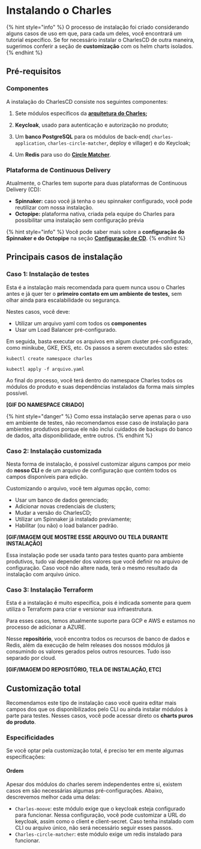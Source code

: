 # Instalando o Charles

{% hint style="info" %}
O processo de instalação foi criado considerando alguns casos de uso em que, para cada um deles, você encontrará um tutorial específico. Se for necessário instalar o CharlesCD de outra maneira, sugerimos conferir a seção de **customização** com os helm charts isolados. 
{% endhint %}

## Pré-requisitos

### Componentes

A instalação do CharlesCD consiste nos seguintes componentes:

1. Sete módulos específicos da [**arquitetura do Charles**](https://docs.charlescd.io/#arquitetura-do-sistema)**;** 
2. **Keycloak**, usado para autenticação e autorização no produto;

3. Um **banco PostgreSQL** para os módulos de back-end\( `charles-application`, `charles-circle-matcher`, deploy e villager\) e do Keycloak; 
4. Um **Redis** para uso do [**Circle Matcher**](https://docs.charlescd.io/referencia/circle-matcher). 

### Plataforma de Continuous Delivery 

Atualmente, o Charles tem suporte para duas plataformas de Continuous Delivery \(CD\):

* **Spinnaker:** caso você já tenha o seu spinnaker configurado, você pode reutilizar com nossa instalação. 
* **Octopipe:** plataforma nativa, criada pela equipe do Charles para possibilitar uma instalação sem configuração prévia

{% hint style="info" %}
Você pode saber mais sobre a **configuração do Spinnaker e do Octopipe** na seção [**Configuração de CD**](https://docs.charlescd.io/referencia/configuracao-cd).
{% endhint %}

## Principais casos de instalação 

### Caso 1: Instalação de testes

Esta é a instalação mais recomendada para quem nunca usou o Charles antes e já quer ter o **primeiro contato em um ambiente de testes,** sem olhar ainda para escalabilidade ou segurança.

Nestes casos, você deve: 

* Utilizar um arquivo yaml com todos os **componentes**
* Usar um Load Balancer pré-configurado. 

Em seguida, basta executar os arquivos em algum cluster pré-configurado, como minikube, GKE, EKS, etc. Os passos a serem executados são estes:

```text
kubectl create namespace charles

kubectl apply -f arquivo.yaml
```

Ao final do processo, você terá dentro do namespace Charles todos os módulos do produto e suas dependências instalados da forma mais simples possível. 

**\[GIF DO NAMESPACE CRIADO\]** 

{% hint style="danger" %}
Como essa instalação serve apenas para o uso em ambiente de testes, não recomendamos esse caso de instalação para ambientes produtivos porque ele não inclui cuidados de backups do banco de dados, alta disponibilidade, entre outros.
{% endhint %}

### 

### Caso 2: Instalação customizada

Nesta forma de instalação, é possível customizar alguns campos por meio do **nosso CLI** e de um arquivo de configuração que contém todos os campos disponíveis para edição. 

Customizando o arquivo, você tem algumas opção, como: 

* Usar um banco de dados gerenciado; 
* Adicionar novas credenciais de clusters;
* Mudar a versão do CharlesCD;
* Utilizar um Spinnaker já instalado previamente;
* Habilitar \(ou não\) o load balancer padrão.

**\[GIF/IMAGEM QUE MOSTRE ESSE ARQUIVO OU TELA DURANTE INSTALAÇÃO\]**

Essa instalação pode ser usada tanto para testes quanto para ambiente produtivos, tudo vai depender dos valores que você definir no arquivo de configuração. Caso você não altere nada, terá o mesmo resultado da instalação com arquivo único.

### 

### Caso 3: Instalação Terraform

Esta é a instalação é muito específica, pois é indicada somente para quem utiliza o Terraform para criar e versionar sua infraestrutura. 

Para esses casos, temos atualmente suporte para GCP e AWS e estamos no processo de adicionar a AZURE. 

Nesse **repositório**, você encontra todos os recursos de banco de dados e Redis, além da execução de helm releases dos nossos módulos já consumindo os valores gerados pelos outros resources. Tudo isso separado por cloud.

**\[GIF/IMAGEM DO REPOSITÓRIO, TELA DE INSTALAÇÃO, ETC\]**

## Customização total

Recomendamos este tipo de instalação caso você queira editar mais campos dos que os disponibilizados pelo CLI ou ainda instalar módulos à parte para testes. Nesses casos, você pode acessar direto os **charts puros do produto**.

### Especificidades

Se você optar pela customização total, é preciso ter em mente algumas especificações:

#### **Ordem**

Apesar dos módulos do charles serem independentes entre si, existem casos em são necessárias algumas pré-configurações. Abaixo, descrevemos melhor cada uma delas: 

* `Charles-moove`: este módulo exige que o keycloak esteja configurado para funcionar. Nessa configuração, você pode customizar a URL do keycloak, assim como o client e client-secret. Caso tenha instalado com CLI ou arquivo único, não será necessário seguir esses passos.  
* `Charles-circle-matcher`: este módulo exige um redis instalado para funcionar.

